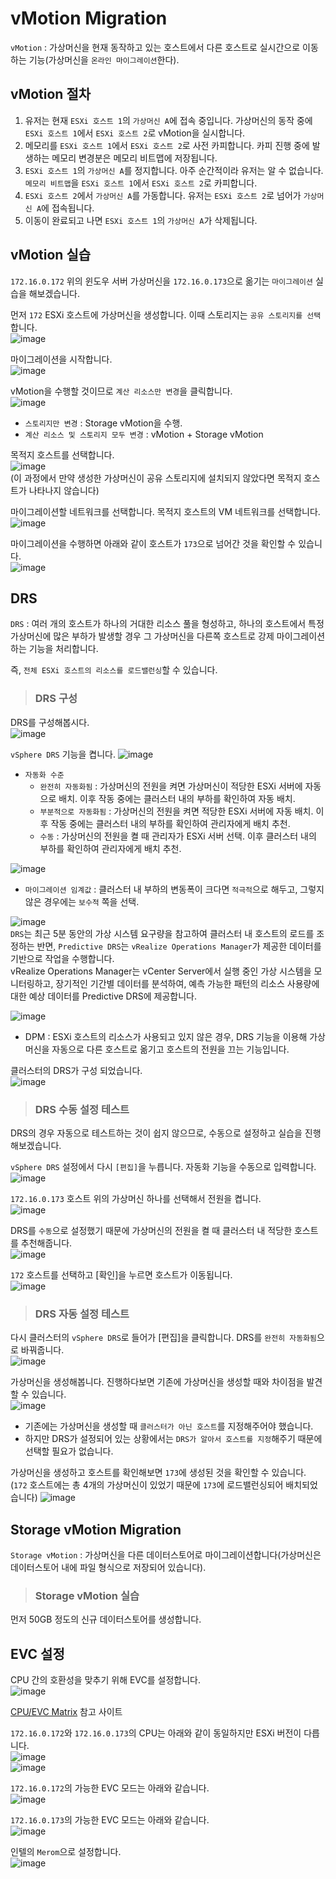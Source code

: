 # vMotion Migration

`vMotion` : 가상머신을 현재 동작하고 있는 호스트에서 다른 호스트로 실시간으로 이동하는 기능(가상머신을 `온라인 마이그레이션`한다).

## vMotion 절차

1. 유저는 현재 `ESXi 호스트 1`의 `가상머신 A`에 접속 중입니다. 가상머신의 동작 중에 `ESXi 호스트 1`에서 `ESXi 호스트 2`로 vMotion을 실시합니다.
2. 메모리를 `ESXi 호스트 1`에서 `ESXi 호스트 2`로 사전 카피합니다. 카피 진행 중에 발생하는 메모리 변경분은 메모리 비트맵에 저장됩니다.
3. `ESXi 호스트 1`의 `가상머신 A`를 정지합니다. 아주 순간적이라 유저는 알 수 없습니다. `메모리 비트맵`을 `ESXi 호스트 1`에서 `ESXi 호스트 2`로 카피합니다.
4. `ESXi 호스트 2`에서 `가상머신 A`를 가동합니다. 유저는 `ESXi 호스트 2`로 넘어가 `가상머신 A`에 접속됩니다.
5. 이동이 완료되고 나면 `ESXi 호스트 1`의 `가상머신 A`가 삭제됩니다.

## vMotion 실습

`172.16.0.172` 위의 윈도우 서버 가상머신을 `172.16.0.173`으로 옮기는 `마이그레이션` 실습을 해보겠습니다.   

먼저 `172` ESXi 호스트에 가상머신을 생성합니다. 이때 스토리지는 `공유 스토리지를 선택`합니다.   
![image](https://user-images.githubusercontent.com/43658658/144239360-045be610-8217-4ad7-9332-c7e8db57ae0b.png)

마이그레이션을 시작합니다.   
![image](https://user-images.githubusercontent.com/43658658/144239598-4ace6ee2-8028-4eb7-87e5-55b544e2a4b4.png)

vMotion을 수행할 것이므로 `계산 리소스만 변경`을 클릭합니다.   
![image](https://user-images.githubusercontent.com/43658658/144229181-0dc26f6b-6ea1-4f08-827e-c413d07b1229.png)
* `스토리지만 변경` : Storage vMotion을 수행.
* `계산 리소스 및 스토리지 모두 변경` : vMotion + Storage vMotion

목적지 호스트를 선택합니다.   
![image](https://user-images.githubusercontent.com/43658658/144238162-a81c6fbd-103f-4c94-87a1-fcd8c9c67cf5.png)   
(이 과정에서 만약 생성한 가상머신이 공유 스토리지에 설치되지 않았다면 목적지 호스트가 나타나지 않습니다)

마이그레이션할 네트워크를 선택합니다. 목적지 호스트의 VM 네트워크를 선택합니다.   
![image](https://user-images.githubusercontent.com/43658658/144238817-69b634ab-8c02-4b75-96c9-0771c5608ead.png)

마이그레이션을 수행하면 아래와 같이 호스트가 `173`으로 넘어간 것을 확인할 수 있습니다.   
![image](https://user-images.githubusercontent.com/43658658/144238988-24fc273b-f52d-4764-b5b1-6250ddd8306e.png)

## DRS

`DRS` : 여러 개의 호스트가 하나의 거대한 리소스 풀을 형성하고, 하나의 호스트에서 특정 가상머신에 많은 부하가 발생할 경우 그 가상머신을 다른쪽 호스트로 강제 마이그레이션하는 기능을 처리합니다.

즉, `전체 ESXi 호스트의 리소스를 로드밸런싱`할 수 있습니다.

> <h3>DRS 구성</h3>

DRS를 구성해봅시다.   
![image](https://user-images.githubusercontent.com/43658658/144337975-c8f765ca-3956-41db-91dd-872c36772279.png)   

`vSphere DRS` 기능을 켭니다.
![image](https://user-images.githubusercontent.com/43658658/144338256-f6704b00-1e74-4945-aa5f-458efea42c18.png)   
* `자동화 수준`
  - `완전히 자동화됨` : 가상머신의 전원을 켜면 가상머신이 적당한 ESXi 서버에 자동으로 배치. 이후 작동 중에는 클러스터 내의 부하를 확인하여 자동 배치.
  - `부분적으로 자동화됨` :  가상머신의 전원을 켜면 적당한 ESXi 서버에 자동 배치. 이후 작동 중에는 클러스터 내의 부하를 확인하여 관리자에게 배치 추천.
  - `수동` : 가상머신의 전원을 켤 때 관리자가 ESXi 서버 선택. 이후 클러스터 내의 부하를 확인하여 관리자에게 배치 추천.

![image](https://user-images.githubusercontent.com/43658658/144338608-a3939dab-cb74-4986-8d52-c82fcc31f0e6.png)   
* `마이그레이션 임계값` : 클러스터 내 부하의 변동폭이 크다면 `적극적`으로 해두고, 그렇지 않은 경우에는 `보수적` 쪽을 선택.

![image](https://user-images.githubusercontent.com/43658658/144339284-67c608a8-4b71-4fcb-887f-093d2ce53c39.png)   
`DRS`는 최근 5분 동안의 가상 시스템 요구량을 참고하여 클러스터 내 호스트의 로드를 조정하는 반면, 
`Predictive DRS`는 `vRealize Operations Manager`가 제공한 데이터를 기반으로 작업을 수행합니다.   
vRealize Operations Manager는 vCenter Server에서 실행 중인 가상 시스템을 모니터링하고, 장기적인 기간별 데이터를 분석하여, 예측 가능한 패턴의 리소스 사용량에 대한 예상 데이터를
Predictive DRS에 제공합니다.

![image](https://user-images.githubusercontent.com/43658658/144339250-3262552f-4e8d-4402-aa81-23c2b7629198.png)   
* DPM : ESXi 호스트의 리소스가 사용되고 있지 않은 경우, DRS 기능을 이용해 가상머신을 자동으로 다른 호스트로 옮기고 호스트의 전원을 끄는 기능입니다.

클러스터의 DRS가 구성 되었습니다.   
![image](https://user-images.githubusercontent.com/43658658/144339869-88fdfea0-9373-4219-86a2-16f5f6d5f1ad.png)

> <h3>DRS 수동 설정 테스트</h3>

DRS의 경우 자동으로 테스트하는 것이 쉽지 않으므로, 수동으로 설정하고 실습을 진행해보겠습니다.

`vSphere DRS` 설정에서 다시 `[편집]`을 누릅니다. 자동화 기능을 수동으로 입력합니다.   
![image](https://user-images.githubusercontent.com/43658658/144340238-e21094b8-fff0-465f-a17d-ea354fecd280.png)

`172.16.0.173` 호스트 위의 가상머신 하나를 선택해서 전원을 켭니다.   
![image](https://user-images.githubusercontent.com/43658658/144340723-b0b2aeb5-38c1-4f05-9533-c02c6ca78c00.png)

DRS를 `수동`으로 설정했기 때문에 가상머신의 전원을 켤 때 클러스터 내 적당한 호스트를 추천해줍니다.   
![image](https://user-images.githubusercontent.com/43658658/144340778-bcbdda97-af8e-4738-bf3b-916c90af24d4.png)

`172` 호스트를 선택하고 [확인]을 누르면 호스트가 이동됩니다.   
![image](https://user-images.githubusercontent.com/43658658/144340903-07aecba4-8167-494a-b911-ba1b8a6f947d.png)

> <h3>DRS 자동 설정 테스트</h3>

다시 클러스터의 `vSphere DRS`로 들어가 [편집]을 클릭합니다. DRS를 `완전히 자동화됨`으로 바꿔줍니다.   
![image](https://user-images.githubusercontent.com/43658658/144341052-5464e726-eedf-43d9-b48e-2035645b2197.png)

가상머신을 생성해봅니다. 진행하다보면 기존에 가상머신을 생성할 때와 차이점을 발견할 수 있습니다.   
![image](https://user-images.githubusercontent.com/43658658/144341194-d86db4a8-144e-42a8-82cd-628b98e8cccd.png)
* 기존에는 가상머신을 생성할 때 `클러스터가 아닌 호스트`를 지정해주어야 했습니다.
* 하지만 DRS가 설정되어 있는 상황에서는 `DRS가 알아서 호스트를 지정`해주기 때문에 선택할 필요가 없습니다.

가상머신을 생성하고 호스트를 확인해보면 `173`에 생성된 것을 확인할 수 있습니다.   
(`172` 호스트에는 총 4개의 가상머신이 있었기 때문에 `173`에 로드밸런싱되어 배치되었습니다)
![image](https://user-images.githubusercontent.com/43658658/144341743-9e1aeb5e-10a2-4929-bc41-4929176ae3de.png)

## Storage vMotion Migration

`Storage vMotion` : 가상머신을 다른 데이터스토어로 마이그레이션합니다(가상머신은 데이터스토어 내에 파일 형식으로 저장되어 있습니다).

> <h3>Storage vMotion 실습</h3>

먼저 50GB 정도의 신규 데이터스토어를 생성합니다.



## EVC 설정

CPU 간의 호환성을 맞추기 위해 EVC를 설정합니다.   
![image](https://user-images.githubusercontent.com/43658658/144234434-358d7f63-4800-4115-a18f-6c41cc0ca193.png)

[CPU/EVC Matrix](https://www.vmware.com/resources/compatibility/search.php?deviceCategory=cpu) 참고 사이트

`172.16.0.172`와 `172.16.0.173`의 CPU는 아래와 같이 동일하지만 ESXi 버전이 다릅니다.   
![image](https://user-images.githubusercontent.com/43658658/144233957-7fa3995f-e4b6-4c59-979d-5bb436e4a8d4.png)   
![image](https://user-images.githubusercontent.com/43658658/144233967-653d10c1-20bb-4102-85ba-6c8d3aa12c99.png)

`172.16.0.172`의 가능한 EVC 모드는 아래와 같습니다.   
![image](https://user-images.githubusercontent.com/43658658/144234134-030fddc0-f537-49aa-ba7a-3c773f486ca5.png)

`172.16.0.173`의 가능한 EVC 모드는 아래와 같습니다.   
![image](https://user-images.githubusercontent.com/43658658/144234304-5a361af3-1073-4181-8432-4fd121eee4c3.png)

인텔의 `Merom`으로 설정합니다.   
![image](https://user-images.githubusercontent.com/43658658/144234564-c46b98ad-5d7d-4c6c-8393-e671a8892512.png)




